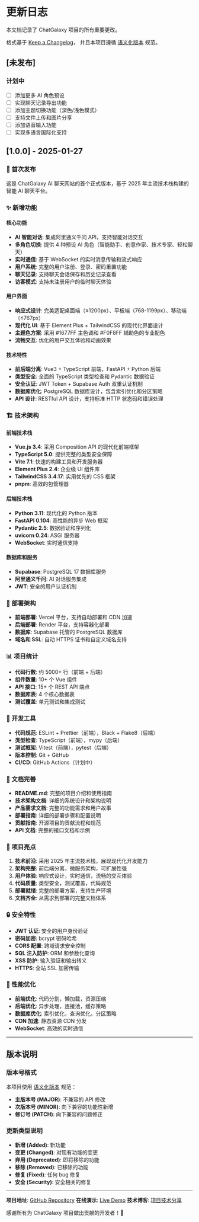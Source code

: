 # 更新日志

本文档记录了 ChatGalaxy 项目的所有重要更改。

格式基于 [Keep a Changelog](https://keepachangelog.com/zh-CN/1.0.0/)，
并且本项目遵循 [语义化版本](https://semver.org/lang/zh-CN/) 规范。

## [未发布]

### 计划中
- [ ] 添加更多 AI 角色预设
- [ ] 实现聊天记录导出功能
- [ ] 添加主题切换功能（深色/浅色模式）
- [ ] 支持文件上传和图片分享
- [ ] 添加语音输入功能
- [ ] 实现多语言国际化支持

## [1.0.0] - 2025-01-27

### 🎉 首次发布

这是 ChatGalaxy AI 聊天网站的首个正式版本，基于 2025 年主流技术栈构建的智能 AI 聊天平台。

### ✨ 新增功能

#### 核心功能
- **AI 智能对话**: 集成阿里通义千问 API，支持智能对话交互
- **多角色切换**: 提供 4 种预设 AI 角色（智能助手、创意作家、技术专家、轻松聊天）
- **实时通信**: 基于 WebSocket 的实时消息传输和流式响应
- **用户系统**: 完整的用户注册、登录、密码重置功能
- **聊天记录**: 支持聊天会话保存和历史记录查看
- **访客模式**: 支持未注册用户的临时聊天体验

#### 用户界面
- **响应式设计**: 完美适配桌面端（≥1200px）、平板端（768-1199px）、移动端（≤767px）
- **现代化 UI**: 基于 Element Plus + TailwindCSS 的现代化界面设计
- **主题色方案**: 采用 #1677FF 主色调和 #F0F8FF 辅助色的专业配色
- **流畅交互**: 优化的用户交互体验和动画效果

#### 技术特性
- **前后端分离**: Vue3 + TypeScript 前端，FastAPI + Python 后端
- **类型安全**: 全面的 TypeScript 类型检查和 Pydantic 数据验证
- **安全认证**: JWT Token + Supabase Auth 双重认证机制
- **数据库优化**: PostgreSQL 数据库设计，包含索引优化和分区策略
- **API 设计**: RESTful API 设计，支持标准 HTTP 状态码和错误处理

### 🏗️ 技术架构

#### 前端技术栈
- **Vue.js 3.4**: 采用 Composition API 的现代化前端框架
- **TypeScript 5.0**: 提供完整的类型安全保障
- **Vite 7.1**: 快速的构建工具和开发服务器
- **Element Plus 2.4**: 企业级 UI 组件库
- **TailwindCSS 3.4.17**: 实用优先的 CSS 框架
- **pnpm**: 高效的包管理器

#### 后端技术栈
- **Python 3.11**: 现代化的 Python 版本
- **FastAPI 0.104**: 高性能的异步 Web 框架
- **Pydantic 2.5**: 数据验证和序列化
- **uvicorn 0.24**: ASGI 服务器
- **WebSocket**: 实时通信支持

#### 数据库和服务
- **Supabase**: PostgreSQL 17 数据库服务
- **阿里通义千问**: AI 对话服务集成
- **JWT**: 安全的用户认证机制

### 🚀 部署架构

- **前端部署**: Vercel 平台，支持自动部署和 CDN 加速
- **后端部署**: Render 平台，支持容器化部署
- **数据库**: Supabase 托管的 PostgreSQL 数据库
- **域名和 SSL**: 自动 HTTPS 证书和自定义域名支持

### 📊 项目统计

- **代码行数**: 约 5000+ 行（前端 + 后端）
- **组件数量**: 10+ 个 Vue 组件
- **API 接口**: 15+ 个 REST API 端点
- **数据库表**: 4 个核心数据表
- **测试覆盖**: 单元测试和集成测试

### 🔧 开发工具

- **代码规范**: ESLint + Prettier（前端），Black + Flake8（后端）
- **类型检查**: TypeScript（前端），mypy（后端）
- **测试框架**: Vitest（前端），pytest（后端）
- **版本控制**: Git + GitHub
- **CI/CD**: GitHub Actions（计划中）

### 📝 文档完善

- **README.md**: 完整的项目介绍和使用指南
- **技术架构文档**: 详细的系统设计和架构说明
- **产品需求文档**: 完整的功能需求和用户故事
- **部署指南**: 详细的部署步骤和配置说明
- **贡献指南**: 开源项目的贡献流程和规范
- **API 文档**: 完整的接口文档和示例

### 🎯 项目亮点

1. **技术前沿**: 采用 2025 年主流技术栈，展现现代化开发能力
2. **架构完整**: 前后端分离，微服务架构，可扩展性强
3. **用户体验**: 响应式设计，实时通信，流畅的交互体验
4. **代码质量**: 类型安全，测试覆盖，代码规范
5. **部署就绪**: 完整的部署方案，支持生产环境
6. **文档齐全**: 从需求到部署的完整文档体系

### 🔒 安全特性

- **JWT 认证**: 安全的用户身份验证
- **密码加密**: bcrypt 密码哈希
- **CORS 配置**: 跨域请求安全控制
- **SQL 注入防护**: ORM 和参数化查询
- **XSS 防护**: 输入验证和输出转义
- **HTTPS**: 全站 SSL 加密传输

### 🚀 性能优化

- **前端优化**: 代码分割，懒加载，资源压缩
- **后端优化**: 异步处理，连接池，缓存策略
- **数据库优化**: 索引优化，查询优化，分区策略
- **CDN 加速**: 静态资源 CDN 分发
- **WebSocket**: 高效的实时通信

---

## 版本说明

### 版本号格式

本项目使用 [语义化版本](https://semver.org/lang/zh-CN/) 规范：

- **主版本号 (MAJOR)**: 不兼容的 API 修改
- **次版本号 (MINOR)**: 向下兼容的功能性新增
- **修订号 (PATCH)**: 向下兼容的问题修正

### 更新类型说明

- **新增 (Added)**: 新功能
- **变更 (Changed)**: 对现有功能的变更
- **弃用 (Deprecated)**: 即将移除的功能
- **移除 (Removed)**: 已移除的功能
- **修复 (Fixed)**: 任何 bug 修复
- **安全 (Security)**: 安全相关的修复

---

**项目地址**: [GitHub Repository](https://github.com/your-username/ChatGalaxy)
**在线演示**: [Live Demo](https://your-demo-url.vercel.app)
**技术博客**: [项目技术分享](https://your-blog-url.com)

感谢所有为 ChatGalaxy 项目做出贡献的开发者！🎉